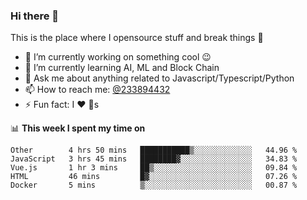 ### Hi there 👋

<!--
**a233894432/a233894432** is a ✨ _special_ ✨ repository because its `README.md` (this file) appears on your GitHub profile.

Here are some ideas to get you started:

- 🔭 I’m currently working on ...
- 🌱 I’m currently learning ...
- 👯 I’m looking to collaborate on ...
- 🤔 I’m looking for help with ...
- 💬 Ask me about ...
- 📫 How to reach me: ...
- 😄 Pronouns: ...
- ⚡ Fun fact: ...
-->
 
 
This is the place where I opensource stuff and break things :rofl:

- 🔭 I’m currently working on something cool :wink:
- 🌱 I’m currently learning AI, ML and Block Chain
- 💬 Ask me about anything related to Javascript/Typescript/Python
- 📫 How to reach me: [@233894432](https://twitter.com/233894432)
- ⚡ Fun fact: I :heart: :dog:s

📊 **This week I spent my time on**
<!--START_SECTION:waka-->
```text
Other        4 hrs 50 mins   ███████████▒░░░░░░░░░░░░░   44.96 % 
JavaScript   3 hrs 45 mins   ████████▓░░░░░░░░░░░░░░░░   34.83 % 
Vue.js       1 hr 3 mins     ██▒░░░░░░░░░░░░░░░░░░░░░░   09.84 % 
HTML         46 mins         █▓░░░░░░░░░░░░░░░░░░░░░░░   07.26 % 
Docker       5 mins          ▒░░░░░░░░░░░░░░░░░░░░░░░░   00.87 % 
```
<!--END_SECTION:waka-->
